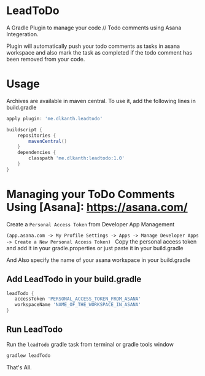 # LeadToDo
A Gradle Plugin to manage your code // Todo comments using Asana Integeration.

Plugin will automatically push your todo comments as tasks in asana workspace and also mark the task as completed if the todo comment has been removed from your code.

# Usage
Archives are available in maven central. To use it, add the following lines in build.gradle

```gradle
apply plugin: 'me.dlkanth.leadtodo'

buildscript {
    repositories {
        mavenCentral()
    }
    dependencies {
        classpath 'me.dlkanth:leadtodo:1.0'
    }
}
```

# Managing your ToDo Comments Using [Asana]: https://asana.com/

Create a `Personal Access Token` from Developer App Management 

`(app.asana.com -> My Profile Settings -> Apps -> Manage Developer Apps -> Create a New Personal Access Token) `
 Copy the personal access token and add it in your gradle.properties or just paste it in your build.gradle
 
 And Also specify the name of your asana workspace in your build.gradle
 
 ## Add LeadTodo in your build.gradle
 ```gradle
 leadTodo {
    accessToken 'PERSONAL_ACCESS_TOKEN_FROM_ASANA'
    workspaceName 'NAME_OF_THE_WORKSPACE_IN_ASANA'
} 
 ```
 
 ## Run LeadTodo
 Run the `leadTodo` gradle task from terminal or gradle tools window
 ```gradle
 gradlew leadTodo
 ```
 
 That's All.
 

